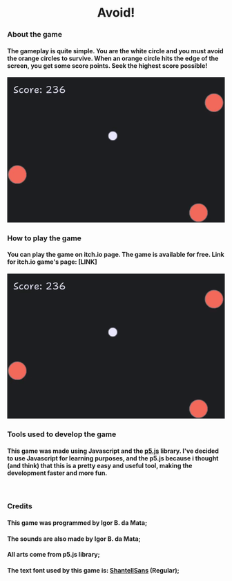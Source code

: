<h1 align="center">Avoid!</h1>

<h3 align="left">About the game</h3>
<h4>	The gameplay is quite simple. You are the white circle and you must avoid the orange circles to survive. When an orange circle hits the edge of the screen, you get some score points. Seek the highest score possible!</h4>
<img src= "https://github.com/igorbdamata/Avoid/blob/main/readmeFiles/gif1.gif">
<br>

<h3 align="left">How to play the game</h3>
<h4>	You can play the game on itch.io page. The game is available for free. Link for itch.io game's page: [LINK]</h4>
<img src= "https://github.com/igorbdamata/Avoid/blob/main/readmeFiles/gif3.gif">
<br>

<h3 align="left">Tools used to develop the game</h3>
<h4>	This game was made using Javascript and the <a href="https://p5js.org/">p5.js</a> library. I've decided to use Javascript for learning purposes, and the p5.js because i thought (and think) that this is a pretty easy and useful tool, making the development faster and more fun.</h4>

<br>

<h3 align="left">Credits</h3>
<h4>This game was programmed by Igor B. da Mata;</h4>
<h4>The sounds are also made by Igor B. da Mata;</h4>
<h4>All arts come from p5.js library;</h4>
<h4>The text font used by this game is: <a href="https://shantellsans.com/">ShantellSans</a> (Regular);</h4>